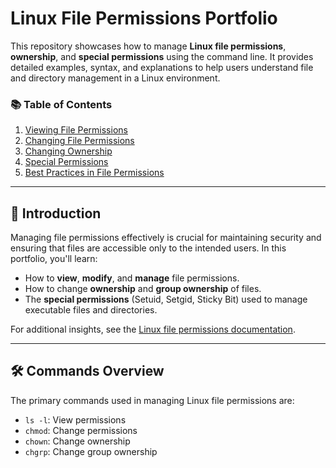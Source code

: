 # Linux File Permissions Portfolio

This repository showcases how to manage **Linux file permissions**, **ownership**, and **special permissions** using the command line. It provides detailed examples, syntax, and explanations to help users understand file and directory management in a Linux environment.

### 📚 Table of Contents
1. [Viewing File Permissions](01-view-permissions.md)
2. [Changing File Permissions](02-change-permissions.md)
3. [Changing Ownership](03-change-ownership.md)
4. [Special Permissions](04-special-permissions.md)
5. [Best Practices in File Permissions](05-best-practices.md)

---

## 🚀 Introduction

Managing file permissions effectively is crucial for maintaining security and ensuring that files are accessible only to the intended users. In this portfolio, you'll learn:

- How to **view**, **modify**, and **manage** file permissions.
- How to change **ownership** and **group ownership** of files.
- The **special permissions** (Setuid, Setgid, Sticky Bit) used to manage executable files and directories.

For additional insights, see the [Linux file permissions documentation](https://man7.org/linux/man-pages/man1/chmod.1.html).

---

## 🛠️ Commands Overview

The primary commands used in managing Linux file permissions are:
- `ls -l`: View permissions
- `chmod`: Change permissions
- `chown`: Change ownership
- `chgrp`: Change group ownership

